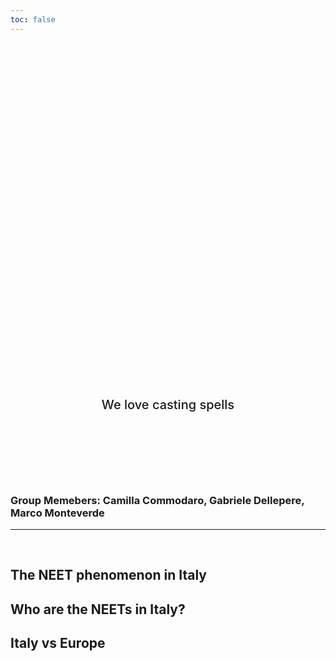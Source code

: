 ```yaml
---
toc: false
---
```


<div class="hero">
  <h1>Data Visualization by Shadow Wizards Money Gang</h1>
  <h2>We love casting spells</h2>
</div>

<h3>Group Memebers: Camilla Commodaro, Gabriele Dellepere, Marco Monteverde</h3>


---
<br>
<h2><a href="neet1">The NEET phenomenon in Italy</a></h2>
<h2><a href="neet2">Who are the NEETs in Italy?</a></h2>
<h2><a href="neet3">Italy vs Europe</a></h2>

<style>

.hero {
  display: flex;
  flex-direction: column;
  align-items: center;
  font-family: var(--sans-serif);
  margin: 4rem 0 8rem;
  text-wrap: balance;
  text-align: center;
}

.hero h1 {
  margin: 1rem 0;
  padding: 1rem 0;
  max-width: none;
  font-size: 14vw;
  font-weight: 900;
  line-height: 1;
  background: linear-gradient(30deg, var(--theme-foreground-focus), currentColor);
  -webkit-background-clip: text;
  -webkit-text-fill-color: transparent;
  background-clip: text;
}

.hero h2 {
  margin: 0;
  max-width: 34em;
  font-size: 20px;
  font-style: initial;
  font-weight: 500;
  line-height: 1.5;
  color: var(--theme-foreground-muted);
}

h2 {
  width: 100%;
}

button {
  float: right;
  padding: 10px;
  cursor: pointer;
  color: white;
  background: rgb(30,30,30);
  border-radius: 5px;
}

a {
  text-decoration: none;
}

h3 {
  max-width: 100%;
}

@media (min-width: 640px) {
  .hero h1 {
    font-size: 90px;
  }
}

</style>
